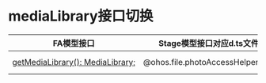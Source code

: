 # mediaLibrary接口切换


  | FA模型接口 | Stage模型接口对应d.ts文件 | Stage模型对应接口 | 
| -------- | -------- | -------- |
| [getMediaLibrary():&nbsp;MediaLibrary;](../reference/apis/js-apis-medialibrary.md#medialibrarygetmedialibrary) | \@ohos.file.photoAccessHelper.d.ts | [getPhotoAccessHelper(context: Context): PhotoAccessHelper;](../reference/apis/js-apis-photoAccessHelper.md#photoaccesshelpergetphotoaccesshelper) |
